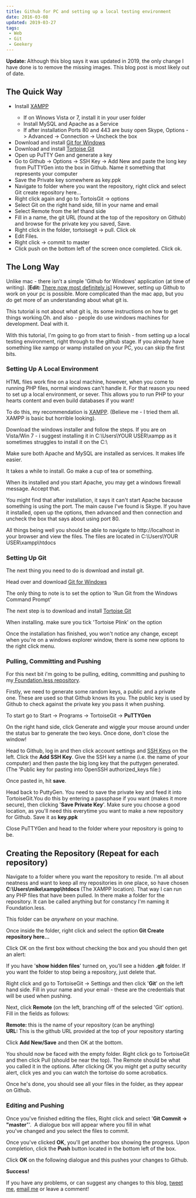 ```yaml
---
title: Github for PC and setting up a local testing environment
date: 2016-03-08
updated: 2019-03-27
tags:
 - Web
 - Git
 - Geekery
---
```


<p><strong>Update: </strong>Although this blog says it was updated in 2019, the only change I have done is to remove the missing images. This blog post is most likely out of date.<br></p><h2>The Quick Way</h2>
<ul>
<li>Install <a href="http://www.apachefriends.org/en/xampp-windows.html">XAMPP</a></li>
<ul>
<li>If on Winows Vista or 7, install it in your user folder</li>
<li>Install MySQL and Apache as a Service</li>
<li>If after installation Ports 80 and 443 are busy open Skype, Options -&gt; Advanced -&gt; Connection -&gt; Uncheck the box</li>
</ul>
<li>Download and install&nbsp;<a href="http://code.google.com/p/msysgit/downloads/list?q=full+installer+official+git">Git for Windows</a></li>
<li>Download and install&nbsp;<a href="http://code.google.com/p/tortoisegit/">Tortoise&nbsp;Git</a></li>
<li>Open up PuTTY Gen and generate a key</li>
<li>Go to Github -&gt; Options -&gt; SSH Key -&gt; Add New and paste the long key from PuTTYGen into the box in Github. Name it something that represents your computer</li>
<li>Save the Private key somewhere as key.ppk</li>
<li>Navigate to folder where you want the repository, right click and select Git create&nbsp;repository&nbsp;here...</li>
<li>Right click again and go to TortoisGit -&gt; options</li>
<li>Select Git on the right hand side, fill in your name and email</li>
<li>Select Remote from the lef thand side</li>
<li>Fill in a name, the git&nbsp;URL&nbsp;(found at the top of the&nbsp;repository&nbsp;on Github) and browse for the private key you saved, Save.</li>
<li>Right click in the folder, tortoisegit -&gt; pull. Click ok</li>
<li>Edit Files.</li>
<li>Right click -&gt; commit to master</li>
<li>Click push on the bottom left of the screen once completed. Click ok.</li>
</ul>
<h2>The Long Way</h2>
<p>Unlike mac - there isn't a simple 'Github for Windows' application (at time of writing). [<strong>Edit:&nbsp;</strong><a href="https://desktop.github.com/">There now most definitely is</a>] However, setting up Github to work on your pc is possible. More complicated than the mac app, but you do get more of an understanding about what git is.</p>
<p>This tutorial is not about what git is, its some instructions on how to get things working.Oh. and also - people do use windows machines for development. Deal with it.</p>
<p>With this tutorial, I'm going to go from start to finish - from setting up a local testing environment, right through to the github stage. If you already have something like xampp or wamp installed on your PC, you can skip the first bits.</p>
<h3>Setting Up A Local Environment</h3>
<p>HTML files work fine on a local machine, however, when you come to running PHP files, normal windows can't handle it. For that reason you need to set up a local environment, or sever. This allows you to run PHP to your hearts content and even build databases if you want!</p>
<p>To do this, my recommendation is <a href="http://www.apachefriends.org/en/xampp-windows.html">XAMPP</a>. (Believe me - I tried them all. XAMPP is basic&nbsp;but horrible looking).</p>
<p>Download the windows installer and follow the steps. If you are on Vista/Win 7 - i suggest installing it in C:\Users\YOUR USER\xampp as it sometimes struggles to install it on the C:\</p>
<p>Make sure both Apache and MySQL are installed as services. It makes life easier.</p>
<p>It takes a while to install. Go make a cup of tea or something.</p>
<p>When its installed and you start Apache, you may get a windows firewall message. Accept that.</p>
<p>You might find that after installation, it says it can't start Apache bacause something is using the port. The main cause I've found is Skype. If you have it installed, open up the options, then advanced and then connection and uncheck the box that says about using port 80.</p>
<p>All things being well you should be able to navigate to http://localhost in your browser and view the files. The files are located in C:\Users\YOUR USER\xampp\htdocs</p>
<h3>Setting Up Git</h3>
<p>The next thing you need to do is download and install git.</p>
<p>Head over and download <a href="http://code.google.com/p/msysgit/downloads/list?q=full+installer+official+git">Git for Windows</a></p>
<p>The only thing to note is to set the option to 'Run Git from the Windows Command Prompt'</p>
<p>The next step is to download and install&nbsp;<a href="http://code.google.com/p/tortoisegit/">Tortoise&nbsp;Git</a></p>
<p>When installing. make sure you tick 'Tortoise Plink' on the option</p>
<p>Once the installation has finished, you won't notice any change, except when you're on a windows explorer window, there is some new options to the right click menu.</p>
<h3>Pulling, Committing and Pushing</h3>
<p>For this next bit i'm going to be pulling, editing, committing and pushing to my<a href="https://github.com/mikestreety/Foundation.less"> Foundation.less repository</a>.</p>
<p>Firstly, we need to generate some random keys, a public and a private one.&nbsp;These are used so that Github knows its you. The public key is used by Github to&nbsp;check&nbsp;against the private key you pass it when pushing.</p>
<p>To start go to Start -&gt; Programs -&gt; TortoiseGit -&gt; <strong>PuTTYGen</strong></p>
<p>On the right hand side, click Generate and wiggle your mouse around under the status bar to generate the two keys. Once done, don't close the window!</p>
<p>Head to Github, log in and then click account settings and <a href="https://github.com/settings/ssh">SSH Keys</a> on the left. Click the <strong>Add SSH Key</strong>. Give the SSH key a name (i.e. the name of your computer) and then paste the big long key that the puttygen generated. (The 'Public key for pasting into OpenSSH authorized_keys file:)</p>
<p>Once pasted in, hit <strong>save</strong>.</p>
<p>Head back to PuttyGen. You need to save the private key and feed it into TortoiseGit.You do this by entering a passphase if you want (makes it more secure), then clicking '<strong>Save Private Key</strong>'. Make sure you choose a good location, as you'll need this everytime you want to make a new repository for Github. Save it as <strong>key.ppk</strong></p>
<p>Close PuTTYGen and head to the folder where your&nbsp;repository&nbsp;is going to be.</p>
<h2>Creating the Repository (Repeat for each repository)</h2>
<p>Navigate to a folder where you want the repository to reside. I'm all about neatness and want to keep all my repositories in one place, so have chosen <strong>C:\Users\mike\xampp\htdocs </strong>(The XAMPP location). That way&nbsp;I&nbsp;can run any PHP files&nbsp;that have been pulled. In there make a folder for the repository. It can be called anything but for&nbsp;constancy&nbsp;I'm&nbsp;naming it Foundation.less.</p>
<p>This folder can be <em>anywhere</em>&nbsp;on your machine.</p>
<p>Once inside the folder, right click and select the option<strong> Git Create repository here...</strong></p>
<p>Click OK on the first box without checking the box and you should then get an alert:</p>
<p>If you have '<strong>show hidden files</strong>' turned on, you'll see a hidden <strong>.git</strong> folder. If you want the folder to stop being a repository, just delete that.</p>
<p>Right click and go to TortoiseGit -&gt; Settings and then click '<strong>Git</strong>' on the left hand side. Fill in your name and your email - these are the credentials that will be used when pushing.</p>
<p>Next, click <strong>Remote</strong> (on the left, branching off of the selected 'Git' option). Fill in the fields as follows:</p>
<p><strong>Remote: </strong>this is the name of your repository (can be anything)<br>
<strong>URL: </strong>This is the github URL provided at the top of your repository starting&nbsp;</p>
<p>Click <strong>Add New/Save</strong> and then OK at the bottom.</p>
<p>You should now be faced with the empty folder. Right click go to TortoiseGit and then click Pull (should be near the top). The Remote should be what you called it in the options. After clicking OK you might get a putty security alert, click yes and you can watch the tortoise do some acrobatics.</p>
<p>Once he's done, you should see all your files in the folder, as they appear on Github.</p>
<h3>Editing and Pushing</h3>
<p>Once you've finished&nbsp;editing&nbsp;the files, Right click and select '<strong>Git Commit -&gt; "master</strong>"'. &nbsp;A&nbsp;dialogue&nbsp;box will appear where you fill in what you've&nbsp;changed&nbsp;and you select the files to commit.</p>
<p>Once you've clicked <strong>OK</strong>, you'll get another box showing the progress. Upon completion, click the <strong>Push</strong> button located in the&nbsp;bottom&nbsp;left of the box.</p>
<p>Click <strong>OK</strong> on the following dialogue and this pushes your changes to Github.</p>
<p><strong>Success!</strong></p>
<p>If you have any problems, or can suggest any changes to this blog, <a href="http://www.twitter.com/mikestreety">tweet me</a>,&nbsp;<a href="/cdn-cgi/l/email-protection#cea3a7a5abbdbabcababbab78ea9a3afa7a2e0ada1a3">email me</a> or leave a comment!</p>